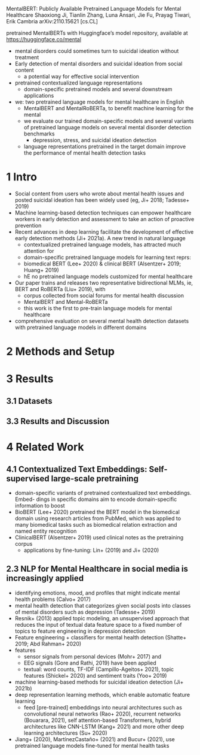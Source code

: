 MentalBERT: Publicly Available Pretrained Language Models for Mental Healthcare
Shaoxiong Ji, Tianlin Zhang, Luna Ansari, Jie Fu, Prayag Tiwari, Erik Cambria
arXiv:2110.15621 [cs.CL]

pretrained MentalBERTs with Huggingface’s model repository, available at
https://huggingface.co/mental

* mental disorders could sometimes turn to suicidal ideation without treatment
* Early detection of mental disorders and suicidal ideation from social content
  * a potential way for effective social intervention
* pretrained contextualized language representations
  * domain-specific pretrained models and several downstream applications
* we: two pretrained language models for mental healthcare in English
  * MentalBERT and MentalRoBERTa, to benefit machine learning for the mental
  * we evaluate our trained domain-specific models and several variants of
    pretrained language models on several mental disorder detection benchmarks
    * depression, stress, and suicidal ideation detection
  * language representations pretrained in the target domain improve the
    performance of mental health detection tasks

# 1 Intro

* Social content from users who wrote about mental health issues and posted
  suicidal ideation has been widely used (eg, Ji+ 2018; Tadesse+ 2019)
* Machine learning-based detection techniques can empower healthcare workers in
  early detection and assessment to take an action of proactive prevention
* Recent advances in deep learning facilitate the development of effective
  early detection methods (Ji+ 2021a). A new trend in natural language
  * contextualized pretrained language models, has attracted much attention for
  * domain-specific pretrained language models for learning text reprs:
  * biomedical BERT (Lee+ 2020) & clinical BERT (Alsentzer+ 2019; Huang+ 2019)
  * hE no pretrained language models customized for mental healthcare
* Our paper trains and releases two representative bidirectional MLMs, ie,
  BERT and RoBERTa (Liu+ 2019), with
  * corpus collected from social forums for mental health discussion
  * MentalBERT and Mental-RoBERTa
  * this work is the first to pre-train language models for mental healthcare
* comprehensive evaluation on several mental health detection datasets with
  pretrained language models in different domains

# 2 Methods and Setup

# 3 Results

## 3.1 Datasets

## 3.3 Results and Discussion

# 4 Related Work

## 4.1 Contextualized Text Embeddings: Self-supervised large-scale pretraining

* domain-specific variants of pretrained contextualized text embeddings. Embed-
  dings in specific domains aim to encode domain-specific information to boost
* BioBERT (Lee+ 2020) pretrained the BERT model in the biomedical domain using
  research articles from PubMed, which was applied to many biomedical tasks
  such as biomedical relation extraction and named entity recognition
* ClinicalBERT (Alsentzer+ 2019) used clinical notes as the pretraining corpus
  * applications by fine-tuning: Lin+ (2019) and Ji+ (2020)

## 2.3 NLP for Mental Healthcare in social media is increasingly applied

* identifying emotions, mood, and profiles that might indicate mental health
  problems (Calvo+ 2017)
* mental health detection that categorizes given social posts into classes of
  mental disorders such as depression (Tadesse+ 2019)
* Resnik+ (2013) applied topic modeling, an unsupervised approach that reduces
  the input of textual data feature space to a fixed number of topics to
  feature engineering in depression detection
* Feature engineering + classifiers for mental health detection (Shatte+ 2019;
  Abd Rahman+ 2020)
* features
  * sensor signals from personal devices (Mohr+ 2017) and
  * EEG signals (Gore and Rathi, 2019) have been applied
  * textual: word counts, TF-IDF (Campillo-Ageitos+ 2021), topic features
    (Shickel+ 2020) and sentiment traits (Yoo+ 2019)
* machine learning-based methods for suicidal ideation detection (Ji+ 2021b)
* deep representation learning methods, which enable automatic feature learning
  * feed [pre-trained] embeddings into neural architectures such as
    convolutional neural networks (Rao+ 2020),
    recurrent networks (Bouarara, 2021),
    self attention-based Transformers,
    hybrid architectures like CNN-LSTM (Kang+ 2021) and
    more other deep learning architectures (Su+ 2020)
* Jiang+ (2020), MartínezCastaño+ (2021) and Bucur+ (2021), use
  pretrained language models fine-tuned for mental health tasks
